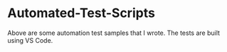 # Automated-Test-Scripts
Above are some automation test samples that I wrote. The tests are built using VS Code.
